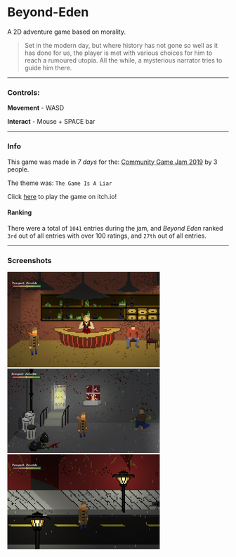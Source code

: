# Beyond-Eden
A 2D adventure game based on morality.

> Set in the modern day, but where history has not gone so well as it has done for us, the player is met with various choices for him to reach a rumoured utopia. All the while, a mysterious narrator tries to guide him there.

----

### Controls: 
**Movement** - WASD

**Interact** - Mouse + SPACE bar

----
### Info
This game was made in *7 days* for the: [Community Game Jam 2019](https://itch.io/jam/cgj) by 3 people.

The theme was: `The Game Is A Liar`

Click [here](https://itsnotsimon.itch.io/beyond-eden) to play the game on itch.io!

#### Ranking
There were a total of `1041` entries during the jam, and *Beyond Eden* ranked `3rd` out of all entries with over 100 ratings, and `27th` out of all entries. 

----

### Screenshots
![Screenshot](https://github.com/luo-simon/Beyond-Eden/blob/master/Screenshots/1.png "Beyond Eden")
![Screenshot](https://github.com/luo-simon/Beyond-Eden/blob/master/Screenshots/2.png "Beyond Eden")
![Screenshot](https://github.com/luo-simon/Beyond-Eden/blob/master/Screenshots/3.png "Beyond Eden")


